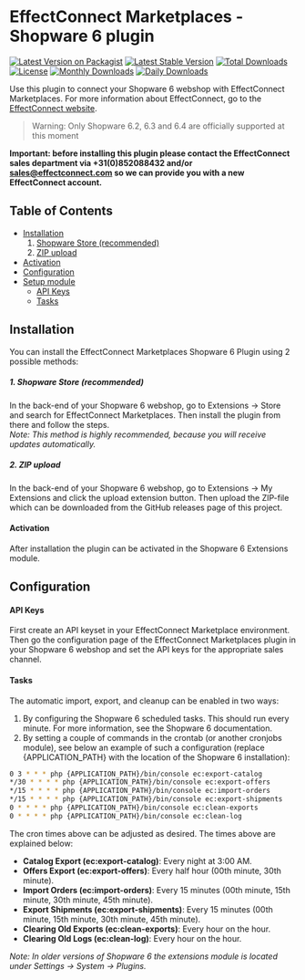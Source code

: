 # EffectConnect Marketplaces - Shopware 6 plugin

[![Latest Version on Packagist](https://img.shields.io/packagist/v/effectconnect/marketplaces-plugin-sw6.svg?style=flat-square)](https://packagist.org/packages/effectconnect/marketplaces-plugin-sw6)
[![Latest Stable Version](https://poser.pugx.org/effectconnect/marketplaces-plugin-sw6/v/stable?style=flat-square)](https://packagist.org/packages/effectconnect/marketplaces-plugin-sw6)
[![Total Downloads](https://img.shields.io/packagist/dt/effectconnect/marketplaces-plugin-sw6.svg?style=flat-square)](https://packagist.org/packages/effectconnect/marketplaces-plugin-sw6)
[![License](https://poser.pugx.org/effectconnect/marketplaces-plugin-sw6/license?style=flat-square?style=flat-square)](https://packagist.org/packages/effectconnect/marketplaces-plugin-sw6)
[![Monthly Downloads](https://poser.pugx.org/effectconnect/marketplaces-plugin-sw6/d/monthly?style=flat-square)](https://packagist.org/packages/effectconnect/marketplaces-plugin-sw6)
[![Daily Downloads](https://poser.pugx.org/effectconnect/marketplaces-plugin-sw6/d/daily?style=flat-square)](https://packagist.org/packages/effectconnect/marketplaces-plugin-sw6)

Use this plugin to connect your Shopware 6 webshop with EffectConnect Marketplaces. For more information about EffectConnect, go to the [EffectConnect website](https://www.effectconnect.com "EffectConnect Website").

> Warning: Only Shopware 6.2, 6.3 and 6.4 are officially supported at this moment

**Important: before installing this plugin please contact the EffectConnect sales department via +31(0)852088432 and/or sales@effectconnect.com so we can provide you with a new EffectConnect account.**

## Table of Contents
  * [Installation](#installation)
    1. [Shopware Store (recommended)](#1-shopware-store--recommended-)
    2. [ZIP upload](#2-zip-upload)
  * [Activation](#activate)
  * [Configuration](#configuration)
  * [Setup module](#setup-module)
    + [API Keys](#api-keys)
    + [Tasks](#tasks)

## Installation
You can install the EffectConnect Marketplaces Shopware 6 Plugin using 2 possible methods:

##### 1. Shopware Store (recommended)
In the back-end of your Shopware 6 webshop, go to Extensions -> Store and search for EffectConnect Marketplaces. Then install the plugin from there and follow the steps.  
*Note: This method is highly recommended, because you will receive updates automatically.*

##### 2. ZIP upload
In the back-end of your Shopware 6 webshop, go to Extensions -> My Extensions and click the upload extension button. Then upload the ZIP-file which can be downloaded from the GitHub releases page of this project.

#### Activation
After installation the plugin can be activated in the Shopware 6 Extensions module.

## Configuration
#### API Keys
First create an API keyset in your EffectConnect Marketplace environment. Then go the configuration page of the EffectConnect Marketplaces plugin in your Shopware 6 webshop and set the API keys for the appropriate sales channel.

#### Tasks
The automatic import, export, and cleanup can be enabled in two ways:
1. By configuring the Shopware 6 scheduled tasks. This should run every minute. For more information, see the Shopware 6 documentation.
2. By setting a couple of commands in the crontab (or another cronjobs module), see below an example of such a configuration (replace {APPLICATION_PATH} with the location of the Shopware 6 installation):

```bash
0 3 * * * php {APPLICATION_PATH}/bin/console ec:export-catalog
*/30 * * * * php {APPLICATION_PATH}/bin/console ec:export-offers  
*/15 * * * * php {APPLICATION_PATH}/bin/console ec:import-orders  
*/15 * * * * php {APPLICATION_PATH}/bin/console ec:export-shipments  
0 * * * * php {APPLICATION_PATH}/bin/console ec:clean-exports  
0 * * * * php {APPLICATION_PATH}/bin/console ec:clean-log  
```  

The cron times above can be adjusted as desired. The times above are explained below:  
- **Catalog Export (ec:export-catalog)**: Every night at 3:00 AM.  
- **Offers Export (ec:export-offers)**: Every half hour (00th minute, 30th minute).  
- **Import Orders (ec:import-orders)**: Every 15 minutes (00th minute, 15th minute, 30th minute, 45th minute).  
- **Export Shipments (ec:export-shipments)**: Every 15 minutes (00th minute, 15th minute, 30th minute, 45th minute).
- **Clearing Old Exports (ec:clean-exports)**: Every hour on the hour.  
- **Clearing Old Logs (ec:clean-log)**: Every hour on the hour.  

*Note: In older versions of Shopware 6 the extensions module is located under Settings -> System -> Plugins.*